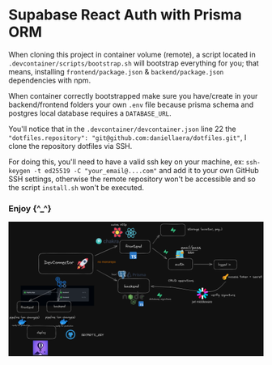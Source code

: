# Supabase React Auth with Prisma ORM

When cloning this project in container volume (remote), a script located in `.devcontainer/scripts/bootstrap.sh` will bootstrap everything for you; that means, installing `frontend/package.json` & `backend/package.json` dependencies with npm.

When container correctly bootstrapped make sure you have/create in your backend/frontend folders your own `.env` file because prisma schema and postgres local database requires a `DATABASE_URL`.

You'll notice that in the `.devcontainer/devcontainer.json` line 22 the `"dotfiles.repository": "git@github.com:daniellaera/dotfiles.git"`, I clone the repository dotfiles via SSH.

For doing this, you'll need to have a valid ssh key on your machine, ex: `ssh-keygen -t ed25519 -C "your_email@....com"` and add it to your own GitHub SSH settings, otherwise the remote repository won't be accessible and so the script `install.sh` won't be executed.

### Enjoy {^_^}

![Alt text](/thumbnail.png?raw=true "Optional Title")
